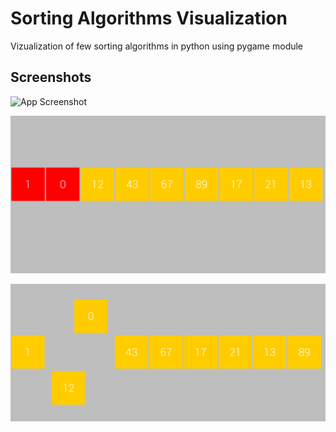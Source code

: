 
# Sorting Algorithms Visualization

Vizualization of few sorting algorithms in python using pygame module




## Screenshots

![App Screenshot](https://github.com/Simon125q/Sorting_visualization/blob/main/sorting_visual.gif)

![App Screenshot](https://github.com/Simon125q/Sorting_visualization/blob/main/scr01.png)

![App Screenshot](https://github.com/Simon125q/Sorting_visualization/blob/main/scr02.png)
